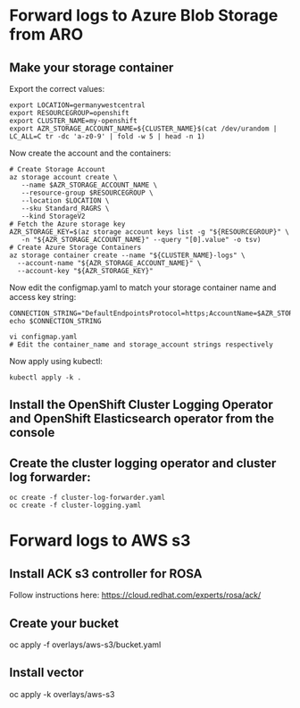 # Forward logs to Azure Blob Storage from ARO

## Make your storage container

Export the correct values:

```
export LOCATION=germanywestcentral
export RESOURCEGROUP=openshift
export CLUSTER_NAME=my-openshift
export AZR_STORAGE_ACCOUNT_NAME=${CLUSTER_NAME}$(cat /dev/urandom | LC_ALL=C tr -dc 'a-z0-9' | fold -w 5 | head -n 1)
```

Now create the account and the containers:

```
# Create Storage Account
az storage account create \
   --name $AZR_STORAGE_ACCOUNT_NAME \
   --resource-group $RESOURCEGROUP \
   --location $LOCATION \
   --sku Standard_RAGRS \
   --kind StorageV2
# Fetch the Azure storage key
AZR_STORAGE_KEY=$(az storage account keys list -g "${RESOURCEGROUP}" \
   -n "${AZR_STORAGE_ACCOUNT_NAME}" --query "[0].value" -o tsv)
# Create Azure Storage Containers
az storage container create --name "${CLUSTER_NAME}-logs" \
  --account-name "${AZR_STORAGE_ACCOUNT_NAME}" \
  --account-key "${AZR_STORAGE_KEY}"
```

Now edit the configmap.yaml to match your storage container name and access key string:

```
CONNECTION_STRING="DefaultEndpointsProtocol=https;AccountName=$AZR_STORAGE_ACCOUNT_NAME;AccountKey=$AZR_STORAGE_KEY;EndpointSuffix=core.windows.net"
echo $CONNECTION_STRING

vi configmap.yaml
# Edit the container_name and storage_account strings respectively
```

Now apply using kubectl:

```
kubectl apply -k .
```

## Install the OpenShift Cluster Logging Operator and OpenShift Elasticsearch operator from the console

## Create the cluster logging operator and cluster log forwarder:

```
oc create -f cluster-log-forwarder.yaml
oc create -f cluster-logging.yaml
```

# Forward logs to AWS s3

## Install ACK s3 controller for ROSA

Follow instructions here: https://cloud.redhat.com/experts/rosa/ack/

## Create your bucket

oc apply -f overlays/aws-s3/bucket.yaml

## Install vector

oc apply -k overlays/aws-s3
